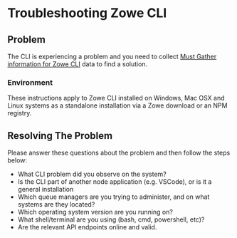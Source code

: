 # Troubleshooting Zowe CLI

## Problem
The CLI is experiencing a problem and you need to collect [Must Gather information for Zowe CLI](mustgather-cli.md) data to find a solution.

### Environment
These instructions apply to Zowe CLI installed on Windows, Mac OSX and Linux systems as a standalone installation via a Zowe download or an NPM registry.

## Resolving The Problem
Please answer these questions about the problem and then follow the steps below:
- What CLI problem did you observe on the system?
- Is the CLI part of another node application (e.g. VSCode), or is it a general installation
- Which queue managers are you trying to administer, and on what systems are they located?
- Which operating system version are you running on?
- What shell/terminal are you using (bash, cmd, powershell, etc)?
- Are the relevant API endpoints online and valid.